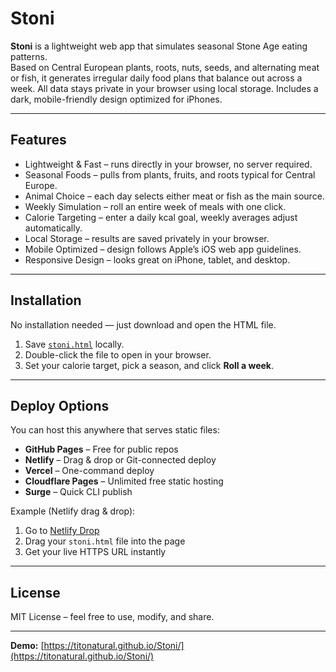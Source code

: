 # Stoni

**Stoni** is a lightweight web app that simulates seasonal Stone Age eating patterns.  
Based on Central European plants, roots, nuts, seeds, and alternating meat or fish, it generates irregular daily food plans that balance out across a week. All data stays private in your browser using local storage. Includes a dark, mobile-friendly design optimized for iPhones.

---

## Features

- Lightweight & Fast – runs directly in your browser, no server required.
- Seasonal Foods – pulls from plants, fruits, and roots typical for Central Europe.
- Animal Choice – each day selects either meat or fish as the main source.
- Weekly Simulation – roll an entire week of meals with one click.
- Calorie Targeting – enter a daily kcal goal, weekly averages adjust automatically.
- Local Storage – results are saved privately in your browser.
- Mobile Optimized – design follows Apple’s iOS web app guidelines.
- Responsive Design – looks great on iPhone, tablet, and desktop.

---

## Installation

No installation needed — just download and open the HTML file.

1. Save [`stoni.html`](./stoni.html) locally.
2. Double-click the file to open in your browser.
3. Set your calorie target, pick a season, and click **Roll a week**.

---

## Deploy Options

You can host this anywhere that serves static files:

- **GitHub Pages** – Free for public repos  
- **Netlify** – Drag & drop or Git-connected deploy  
- **Vercel** – One-command deploy  
- **Cloudflare Pages** – Unlimited free static hosting  
- **Surge** – Quick CLI publish  

Example (Netlify drag & drop):

1. Go to [Netlify Drop](https://app.netlify.com/drop)  
2. Drag your `stoni.html` file into the page  
3. Get your live HTTPS URL instantly  

---

## License

MIT License – feel free to use, modify, and share.

---

**Demo:** [https://titonatural.github.io/Stoni/](https://titonatural.github.io/Stoni/)
